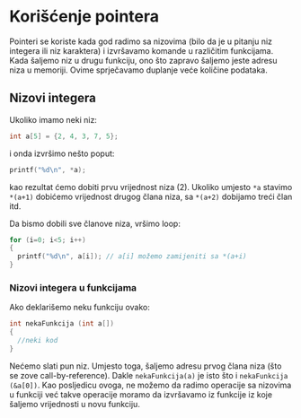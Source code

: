 # Korišćenje pointera

Pointeri se koriste kada god radimo sa nizovima (bilo da je u pitanju niz integera ili niz karaktera) i izvršavamo komande u različitim funkcijama. Kada šaljemo niz u drugu funkciju, ono što zapravo šaljemo jeste adresu niza u memoriji. Ovime sprječavamo duplanje veće količine podataka.

## Nizovi integera

Ukoliko imamo neki niz:

```c
int a[5] = {2, 4, 3, 7, 5};
```

i onda izvršimo nešto poput:

```c
printf("%d\n", *a);
```

kao rezultat ćemo dobiti prvu vrijednost niza (2). Ukoliko umjesto `*a` stavimo `*(a+1)` dobićemo vrijednost drugog člana niza, sa `*(a+2)` dobijamo treći član itd.

Da bismo dobili sve članove niza, vršimo loop:

```c
for (i=0; i<5; i++)
{
  printf("%d\n", a[i]); // a[i] možemo zamijeniti sa *(a+i)
}
```

### Nizovi integera u funkcijama

Ako deklarišemo neku funkciju ovako:

```c
int nekaFunkcija (int a[])
{
  //neki kod
}
```

Nećemo slati pun niz. Umjesto toga, šaljemo adresu prvog člana niza (što se zove call-by-reference). Dakle `nekaFunkcija(a)` je isto što i `nekaFunkcija (&a[0])`. Kao posljedicu ovoga, ne možemo da radimo operacije sa nizovima u funkciji već takve operacije moramo da izvršavamo iz funkcije iz koje šaljemo vrijednosti u novu funkciju.
